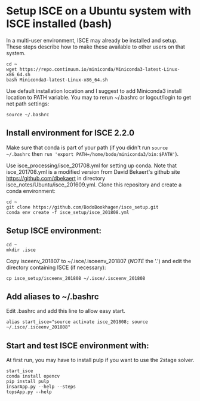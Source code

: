# Setup ISCE on a Ubuntu system with ISCE installed (bash)
In a multi-user environment, ISCE may already be installed and setup. These steps describe how to make these available to other users on that system.
```
cd ~
wget https://repo.continuum.io/miniconda/Miniconda3-latest-Linux-x86_64.sh
bash Miniconda3-latest-Linux-x86_64.sh
```
Use default installation location and I suggest to add Miniconda3 install location to PATH variable. You may to rerun ~/.bashrc or logout/login to get net path settings:

```
source ~/.bashrc
```

## Install environment for ISCE 2.2.0
Make sure that conda is part of your path (if you didn't run `source ~/.bashrc` then `run 'export PATH=/home/bodo/miniconda3/bin:$PATH'`).

Use isce_processing/isce_201708.yml for setting up conda. Note that isce_201708.yml is a modified version from David Bekaert's github site https://github.com/dbekaert in directory isce_notes/Ubuntu/isce_201609.yml. Clone this repository and create a conda environment:
```
cd ~
git clone https://github.com/BodoBookhagen/isce_setup.git
conda env create -f isce_setup/isce_201808.yml
```


## Setup ISCE environment:
```
cd ~
mkdir .isce
```

Copy isceenv_201807 to ~/.isce/.isceenv_201807 (*NOTE* the '.') and edit the directory containing ISCE (if necessary):
```
cp isce_setup/isceenv_201808 ~/.isce/.isceenv_201808
```


## Add aliases to ~/.bashrc
Edit .bashrc and add this line to allow easy start.
```
alias start_isce="source activate isce_201808; source ~/.isce/.isceenv_201808"
```


## Start and test ISCE environment with:
At first run, you may have to install pulp if you want to use the 2stage solver.

```
start_isce
conda install opencv
pip install pulp 
insarApp.py --help --steps
topsApp.py --help
```
